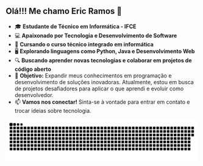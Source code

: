 ## Olá!!! Me chamo Eric Ramos 👋

- 🎓 **Estudante de Técnico em Informática - IFCE**
- 💻 **Apaixonado por Tecnologia e Desenvolvimento de Software**
- 🔧 **Cursando o curso técnico integrado em informática**
- 🖥️ **Explorando linguagens como Python, Java e Desenvolvimento Web**
- 🔍 **Buscando aprender novas tecnologias e colaborar em projetos de código aberto**
- 🎯 **Objetivo:** Expandir meus conhecimentos em programação e desenvolvimento de soluções inovadoras. Atualmente, estou em busca de projetos desafiadores para aplicar o que aprendi e evoluir como desenvolvedor.
- 📫 **Vamos nos conectar!** Sinta-se à vontade para entrar em contato e trocar ideias sobre tecnologia.


![snake gif](https://github.com/Ericramos123/Ericramos123/blob/main/dist/github-contribution-grid-snake.svg)


